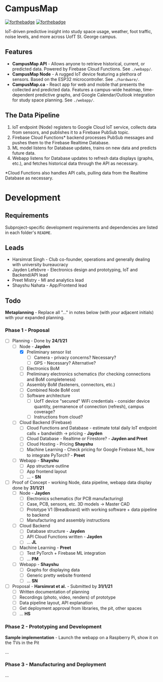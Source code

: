 # CampusMap

[![forthebadge](https://forthebadge.com/images/badges/open-source.svg)](https://forthebadge.com) [![forthebadge](https://forthebadge.com/images/badges/built-with-love.svg)](https://forthebadge.com)

IoT-driven predictive insight into study space usage, weather, foot traffic, noise levels, and more across UofT St. George campus.

## Features

- **CampusMap API** - Allows anyone to retrieve historical, current, or predicted data. Powered by Firebase Cloud Functions. See `./webapp/`.
- **CampusMap Node** - A rugged IoT device featuring a plethora of sensors. Based on the ESP32 microcontroller. See `./hardware/`.
- **CampusMap.ca** - React app for web and mobile that presents the collected and predicted data. Features a campus-wide heatmap, time-dependent predictive graphs, and Google Calendar/Outlook integration for study space planning. See `./webapp/`.

## The Data Pipeline

1. IoT endpoint (Node) registers to Google Cloud IoT service, collects data from sensors, and publishes it to a Firebase PubSub topic.
2. Firebase Cloud Functions* backend processes PubSub messages and pushes them to the Firebase Realtime Database.
3. ML model listens for Database updates, trains on new data and predicts future data.
4. Webapp listens for Database updates to refresh data displays (graphs, etc.), and fetches historical data through the API as necessary.

*Cloud Functions also handles API calls, pulling data from the Realtime Database as necessary.

# Development

## Requirements

Subproject-specific development requirements and dependencies are listed in each folder's `README`.

## Leads

- Harsimrat Singh - Club co-founder, operations and generally dealing with university bureaucracy
- Jayden Lefebvre - Electronics design and prototyping, IoT and Backend/API lead
- Preet Mistry - MI and analytics lead
- Shayshu Nahata - App/Frontend lead

## Todo

**Metaplanning** - Replace all "..." in notes below (with *your* adjacent initials) with your expanded planning.

### Phase 1 - Proposal

- [ ] Planning - Done by **24/1/21**
  - [ ] Node - **Jayden**
    - [X] Preliminary sensor list
      - [ ] Camera - privacy concerns? Necessary?
      - [ ] GPS - Necessary? Alternative?
    - [ ] Electronics BoM
    - [ ] Preliminary electronics schematics (for checking connections and BoM completeness)
    - [ ] Assembly BoM (fasteners, connectors, etc.)
    - [ ] Combined Node BoM cost
    - [ ] Software architecture
      - [ ] UofT device "secured" WiFi credentials - consider device quantity, permanence of connection (refresh), campus coverage?
      - [ ] Instructions from cloud?
  - [ ] Cloud Backend (Firebase)
    - [ ] Cloud Functions and Database - estimate total daily IoT endpoint calls + bandwidth -> pricing - **Jayden**
    - [ ] Cloud Database - Realtime or Firestore? - **Jayden and Preet**
    - [ ] Cloud Hosting - Pricing **Shayshu**
    - [ ] Machine Learning - Check pricing for Google Firebase ML, how to integrate PyTorch? - **Preet**
  - [ ] Webapp - **Shayshu**
    - [ ] App structure outline
    - [ ] App frontend layout
    - [ ] ... - **SN**
- [ ] Proof of Concept - working Node, data pipeline, webapp data display done by **31/1/21**
  - [ ] Node - **Jayden**
    - [ ] Electronics schematics (for PCB manufacturing)
    - [ ] Case, PCB, sensors, etc. 3D models -> Master CAD
    - [ ] Prototype V1 (Breadboard) with working software + data pipeline to backend
    - [ ] Manufacturing and assembly instructions
  - [ ] Cloud Backend
    - [ ] Database structure - **Jayden**
    - [ ] API Cloud Functions written - **Jayden**
    - [ ] ... **JL**
  - [ ] Machine Learning - **Preet**
    - [ ] Test PyTorch + Firebase ML integration
    - [ ] ... **PM**
  - [ ] Webapp - **Shayshu**
    - [ ] Graphs for displaying data
    - [ ] Generic pretty website frontend
    - [ ] ... **SN**
- [ ] Proposal - **Harsimrat et al.** - Submitted by **31/1/21**
  - [ ] Written documentation of planning
  - [ ] Recordings (photo, video, renders) of prototype
  - [ ] Data pipeline layout, API explanation
  - [ ] Get deployment approval from libraries, the pit, other spaces
  - [ ] ... **HS**

### Phase 2 - Prototyping and Development

**Sample implementation** - Launch the webapp on a Raspberry Pi, show it on the TVs in the Pit

...

### Phase 3 - Manufacturing and Deployment

...